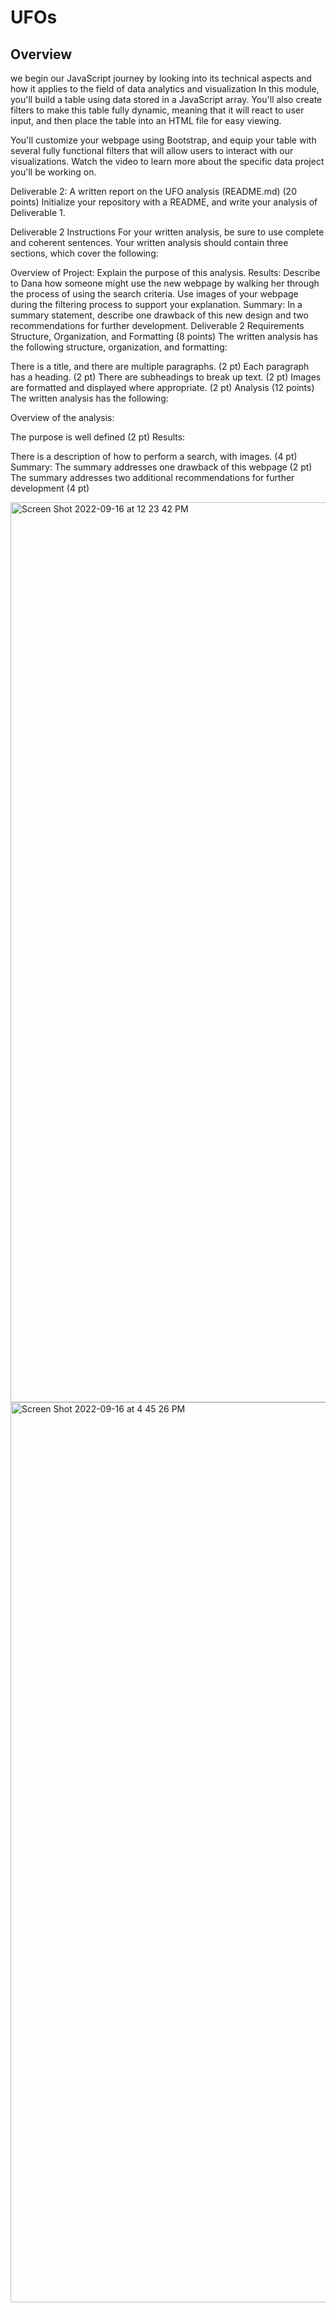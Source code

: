 # UFOs

## Overview
we begin our JavaScript journey by looking into its technical aspects and how it applies to the field of data analytics and visualization
In this module, you'll build a table using data stored in a JavaScript array. You'll also create filters to make this table fully dynamic, meaning that it will react to user input, and then place the table into an HTML file for easy viewing.

You'll customize your webpage using Bootstrap, and equip your table with several fully functional filters that will allow users to interact with our visualizations. Watch the video to learn more about the specific data project you'll be working on.


Deliverable 2: A written report on the UFO analysis (README.md) (20 points)
Initialize your repository with a README, and write your analysis of Deliverable 1.

Deliverable 2 Instructions
For your written analysis, be sure to use complete and coherent sentences. Your written analysis should contain three sections, which cover the following:

Overview of Project: Explain the purpose of this analysis.
Results: Describe to Dana how someone might use the new webpage by walking her through the process of using the search criteria. Use images of your webpage during the filtering process to support your explanation.
Summary: In a summary statement, describe one drawback of this new design and two recommendations for further development.
Deliverable 2 Requirements
Structure, Organization, and Formatting (8 points)
The written analysis has the following structure, organization, and formatting:

There is a title, and there are multiple paragraphs. (2 pt)
Each paragraph has a heading. (2 pt)
There are subheadings to break up text. (2 pt)
Images are formatted and displayed where appropriate. (2 pt)
Analysis (12 points)
The written analysis has the following:

Overview of the analysis:

The purpose is well defined (2 pt)
Results:

There is a description of how to perform a search, with images. (4 pt)
Summary:
The summary addresses one drawback of this webpage (2 pt)
The summary addresses two additional recommendations for further development (4 pt)

<img width="1440" alt="Screen Shot 2022-09-16 at 12 23 42 PM" src="https://user-images.githubusercontent.com/102995385/190830988-008475b3-2926-4c2d-befd-eb95e9822ce3.png">
<img width="1440" alt="Screen Shot 2022-09-16 at 4 45 26 PM" src="https://user-images.githubusercontent.com/102995385/190831169-de9b48ca-a8cc-4fb1-83fb-985960368e43.png">

